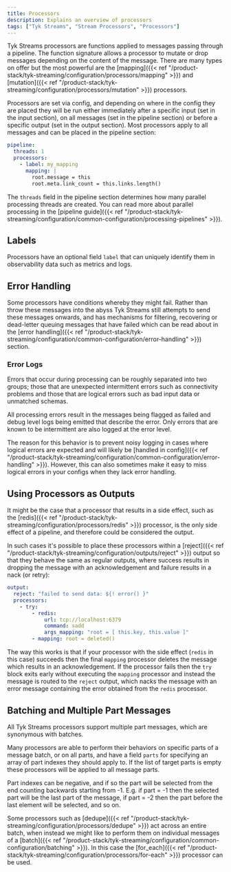 ```yaml
---
title: Processors
description: Explains an overview of processors
tags: ["Tyk Streams", "Stream Processors", "Processors"]
---
```


Tyk Streams processors are functions applied to messages passing through a pipeline. The function signature allows a processor to mutate or drop messages depending on the content of the message. There are many types on offer but the most powerful are the [mapping]({{< ref "/product-stack/tyk-streaming/configuration/processors/mapping" >}}) and [mutation]({{< ref "/product-stack/tyk-streaming/configuration/processors/mutation" >}}) processors.

Processors are set via config, and depending on where in the config they are placed they will be run either immediately after a specific input (set in the input section), on all messages (set in the pipeline section) or before a specific output (set in the output section). Most processors apply to all messages and can be placed in the pipeline section:

```yaml
pipeline:
  threads: 1
  processors:
    - label: my_mapping
      mapping: |
        root.message = this
        root.meta.link_count = this.links.length()
```

The `threads` field in the pipeline section determines how many parallel processing threads are created. You can read more about parallel processing in the [pipeline guide]({{< ref "/product-stack/tyk-streaming/configuration/common-configuration/processing-pipelines" >}}).

## Labels

<!--

TODO: Replace paragraph below in subsequent iteration when know if metrics supported from product

Processors have an optional field `label` that can uniquely identify them in observability data such as metrics and logs. This can be useful when running configs with multiple nested processors, otherwise their metrics labels will be generated based on their composition. For more information check out the [metrics documentation].

-->

Processors have an optional field `label` that can uniquely identify them in observability data such as metrics and logs.

## Error Handling

Some processors have conditions whereby they might fail. Rather than throw these messages into the abyss Tyk Streams still attempts to send these messages onwards, and has mechanisms for filtering, recovering or dead-letter queuing messages that have failed which can be read about in the [error handling]({{< ref "/product-stack/tyk-streaming/configuration/common-configuration/error-handling" >}}) section.

### Error Logs

Errors that occur during processing can be roughly separated into two groups; those that are unexpected intermittent errors such as connectivity problems and those that are logical errors such as bad input data or unmatched schemas.

All processing errors result in the messages being flagged as failed and debug level logs being emitted that describe the error. Only errors that are known to be intermittent are also logged at the error level.

<!--

TODO: Subsequent iteration when know if metrics supported from product

All processing errors result in the messages being flagged as failed, [error metrics][metrics.about] increasing for the given errored processor, and debug level logs being emitted that describe the error. Only errors that are known to be intermittent are also logged at the error level.

-->

The reason for this behavior is to prevent noisy logging in cases where logical errors are expected and will likely be [handled in config]({{< ref "/product-stack/tyk-streaming/configuration/common-configuration/error-handling" >}}). However, this can also sometimes make it easy to miss logical errors in your configs when they lack error handling.

<!-- We cannot include this yet until CLI and config functionality is provided

If you suspect you are experiencing processing errors and do not wish to add error handling yet then a quick and easy way to expose those errors is to enable debug level logs with the cli flag `--log.level=debug` or by setting the level in config:

```yaml
logger:
  level: DEBUG
```
-->

## Using Processors as Outputs

It might be the case that a processor that results in a side effect, such as the [redis]({{< ref "/product-stack/tyk-streaming/configuration/processors/redis" >}}) processor, is the only side effect of a pipeline, and therefore could be considered the output.

In such cases it's possible to place these processors within a [reject]({{< ref "/product-stack/tyk-streaming/configuration/outputs/reject" >}}) output so that they behave the same as regular outputs, where success results in dropping the message with an acknowledgement and failure results in a nack (or retry):

```yaml
output:
  reject: "failed to send data: ${! error() }"
  processors:
    - try:
        - redis:
            url: tcp://localhost:6379
            command: sadd
            args_mapping: "root = [ this.key, this.value ]"
        - mapping: root = deleted()
```

The way this works is that if your processor with the side effect (`redis` in this case) succeeds then the final `mapping` processor deletes the message which results in an acknowledgement. If the processor fails then the `try` block exits early without executing the `mapping` processor and instead the message is routed to the `reject` output, which nacks the message with an error message containing the error obtained from the `redis` processor.

## Batching and Multiple Part Messages

All Tyk Streams processors support multiple part messages, which are synonymous with batches.

<!-- TODO: Add referring link to windowed_processing when determine from product if this feature is supported

All Tyk Streams processors support multiple part messages, which are synonymous with batches. This enables some cool [windowed processing][windowed_processing] capabilities.

-->

Many processors are able to perform their behaviors on specific parts of a message batch, or on all parts, and have a field `parts` for specifying an array of part indexes they should apply to. If the list of target parts is empty these processors will be applied to all message parts.

Part indexes can be negative, and if so the part will be selected from the end counting backwards starting from -1. E.g. if part = -1 then the selected part will be the last part of the message, if part = -2 then the part before the last element will be selected, and so on.

Some processors such as [dedupe]({{< ref "/product-stack/tyk-streaming/configuration/processors/dedupe" >}}) act across an entire batch, when instead we might like to perform them on individual messages of a [batch]({{< ref "/product-stack/tyk-streaming/configuration/common-configuration/batching" >}}). In this case the [for_each]({{< ref "/product-stack/tyk-streaming/configuration/processors/for-each" >}}) processor can be used.
